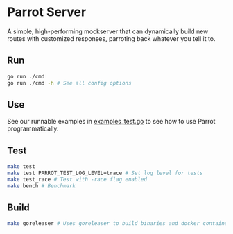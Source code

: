 # Parrot Server

A simple, high-performing mockserver that can dynamically build new routes with customized responses, parroting back whatever you tell it to.

## Run

```sh
go run ./cmd
go run ./cmd -h # See all config options 
```

## Use

See our runnable examples in [examples_test.go](./examples_test.go) to see how to use Parrot programmatically.

## Test

```sh
make test
make test PARROT_TEST_LOG_LEVEL=trace # Set log level for tests
make test_race # Test with -race flag enabled
make bench # Benchmark
```

## Build

```sh
make goreleaser # Uses goreleaser to build binaries and docker containers
```